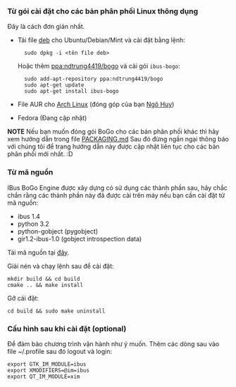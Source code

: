 ### Từ gói cài đặt cho các bản phân phối Linux thông dụng

Đây là cách đơn giản nhất.

* Tải file [deb](https://github.com/BoGoEngine/ibus-bogo-python/downloads) cho Ubuntu/Debian/Mint và cài đặt bằng lệnh:

        sudo dpkg -i <tên file deb>

    Hoặc thêm [ppa:ndtrung4419/bogo](https://launchpad.net/~ndtrung4419/+archive/bogo)
và cài gói `ibus-bogo`:

        sudo add-apt-repository ppa:ndtrung4419/bogo 
        sudo apt-get update 
        sudo apt-get install ibus-bogo

* File AUR cho [Arch Linux](https://aur.archlinux.org/packages/ibus-bogo/) (đóng góp của bạn [Ngô Huy](https://github.com/NgoHuy))
* Fedora (Đang cập nhật)

**NOTE** Nếu bạn muốn đóng gói BoGo cho các bản phân phối khác thì hãy xem 
hướng dẫn trong file [PACKAGING.md](https://github.com/BoGoEngine/ibus-bogo-python/blob/master/README.md)
Sau đó đừng ngần ngại thông báo với chúng tôi để trang hướng dẫn này được cập nhật liên tục cho các bản phân phối mới nhất.
:D

### Từ mã nguồn

IBus BoGo Engine được xây dựng có sử dụng các thành phần sau, hãy chắc
chắn rằng các thành phần này đã được cài trên máy nếu bạn cần cài đặt
từ mã nguồn:

* ibus 1.4
* python 3.2
* python-gobject (pygobject)
* gir1.2-ibus-1.0 (gobject introspection data)

Tải mã nguồn tại [đây](https://github.com/BoGoEngine/ibus-bogo-python/tags).

Giải nén và chạy lệnh sau để cài đặt:

    mkdir build && cd build
    cmake .. && make install

Gỡ cài đặt:

    cd build && sudo make uninstall

### Cấu hình sau khi cài đặt (optional)

Để đảm bảo chương trình vận hành như ý muốn. Thêm các dòng sau vào
file ~/.profile sau đó logout và login:
    
    export GTK_IM_MODULE=ibus
    export XMODIFIERS=@im=ibus
    export QT_IM_MODULE=xim
